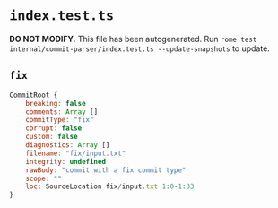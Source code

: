 # `index.test.ts`

**DO NOT MODIFY**. This file has been autogenerated. Run `rome test internal/commit-parser/index.test.ts --update-snapshots` to update.

## `fix`

```javascript
CommitRoot {
	breaking: false
	comments: Array []
	commitType: "fix"
	corrupt: false
	custom: false
	diagnostics: Array []
	filename: "fix/input.txt"
	integrity: undefined
	rawBody: "commit with a fix commit type"
	scope: ""
	loc: SourceLocation fix/input.txt 1:0-1:33
}
```
